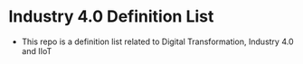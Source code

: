 # Industry 4.0 Definition List
- This repo is a definition list related to Digital Transformation, Industry 4.0 and IIoT
